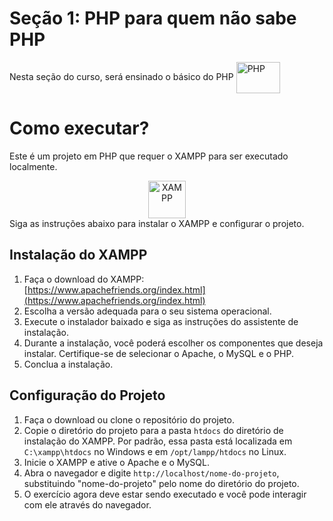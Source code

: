 # Seção 1: PHP para quem não sabe PHP

Nesta seção do curso, será ensinado o básico do PHP
  <img alt="PHP" width="70px" height="50px" align="center" src="https://www.freepnglogos.com/uploads/php-logo-png/php-logo-php-elephant-logo-vectors-download-5.png">
# Como executar?

Este é um projeto em PHP que requer o XAMPP para ser executado localmente.
<div align= "center">
<a href="https://www.apachefriends.org/index.html">
<img alt="XAMPP" width="60px" height="60px" src="https://cdn.icon-icons.com/icons2/1381/PNG/512/xampp_94513.png">
  </a>
</div>
Siga as instruções abaixo para instalar o XAMPP e configurar o projeto.

## Instalação do XAMPP

1. Faça o download do XAMPP: [https://www.apachefriends.org/index.html](https://www.apachefriends.org/index.html)
2. Escolha a versão adequada para o seu sistema operacional.
3. Execute o instalador baixado e siga as instruções do assistente de instalação.
4. Durante a instalação, você poderá escolher os componentes que deseja instalar. Certifique-se de selecionar o Apache, o MySQL e o PHP.
5. Conclua a instalação.

## Configuração do Projeto

1. Faça o download ou clone o repositório do projeto.
2. Copie o diretório do projeto para a pasta `htdocs` do diretório de instalação do XAMPP. Por padrão, essa pasta está localizada em `C:\xampp\htdocs` no Windows e em `/opt/lampp/htdocs` no Linux.
3. Inicie o XAMPP e ative o Apache e o MySQL.
4. Abra o navegador e digite `http://localhost/nome-do-projeto`, substituindo "nome-do-projeto" pelo nome do diretório do projeto.
5. O exercício agora deve estar sendo executado e você pode interagir com ele através do navegador.

